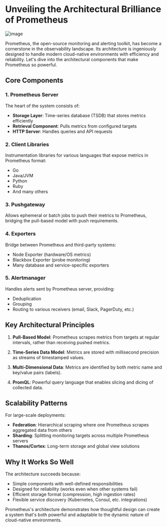 
# Unveiling the Architectural Brilliance of Prometheus

![image](https://github.com/user-attachments/assets/4efe04d5-ca5a-49e2-b0b6-2f77456afa3e)


Prometheus, the open-source monitoring and alerting toolkit, has become a cornerstone in the observability landscape. Its architecture is ingeniously designed to handle modern cloud-native environments with efficiency and reliability. Let's dive into the architectural components that make Prometheus so powerful.

## Core Components

### 1. Prometheus Server
The heart of the system consists of:
- **Storage Layer**: Time-series database (TSDB) that stores metrics efficiently
- **Retrieval Component**: Pulls metrics from configured targets
- **HTTP Server**: Handles queries and API requests

### 2. Client Libraries
Instrumentation libraries for various languages that expose metrics in Prometheus format:
- Go
- Java/JVM
- Python
- Ruby
- And many others

### 3. Pushgateway
Allows ephemeral or batch jobs to push their metrics to Prometheus, bridging the pull-based model with push requirements.

### 4. Exporters
Bridge between Prometheus and third-party systems:
- Node Exporter (hardware/OS metrics)
- Blackbox Exporter (probe monitoring)
- Many database and service-specific exporters

### 5. Alertmanager
Handles alerts sent by Prometheus server, providing:
- Deduplication
- Grouping
- Routing to various receivers (email, Slack, PagerDuty, etc.)

## Key Architectural Principles

1. **Pull-Based Model**: Prometheus scrapes metrics from targets at regular intervals, rather than receiving pushed metrics.

2. **Time-Series Data Model**: Metrics are stored with millisecond precision as streams of timestamped values.

3. **Multi-Dimensional Data**: Metrics are identified by both metric name and key/value pairs (labels).

4. **PromQL**: Powerful query language that enables slicing and dicing of collected data.

## Scalability Patterns

For large-scale deployments:
- **Federation**: Hierarchical scraping where one Prometheus scrapes aggregated data from others
- **Sharding**: Splitting monitoring targets across multiple Prometheus servers
- **Thanos/Cortex**: Long-term storage and global view solutions

## Why It Works So Well

The architecture succeeds because:
- Simple components with well-defined responsibilities
- Designed for reliability (works even when other systems fail)
- Efficient storage format (compression, high ingestion rates)
- Flexible service discovery (Kubernetes, Consul, etc. integrations)

Prometheus's architecture demonstrates how thoughtful design can create a system that's both powerful and adaptable to the dynamic nature of cloud-native environments.
